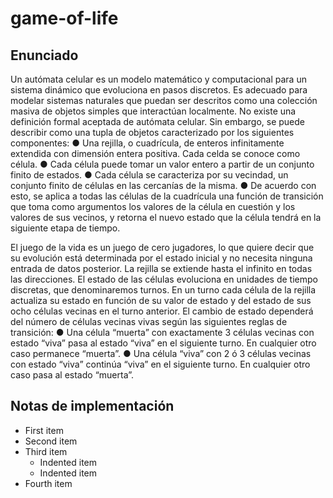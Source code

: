 # game-of-life
## Enunciado
Un autómata celular es un modelo matemático y computacional para un sistema dinámico que evoluciona en pasos discretos. Es adecuado para modelar sistemas naturales que puedan ser descritos como una colección masiva de objetos simples que interactúan localmente.
No existe una definición formal aceptada de autómata celular. Sin embargo, se puede describir como una tupla de objetos caracterizado por los siguientes componentes:
● Una rejilla, o cuadrícula, de enteros infinitamente extendida con dimensión entera positiva. Cada celda se conoce como célula.
● Cada célula puede tomar un valor entero a partir de un conjunto finito de estados.
● Cada célula se caracteriza por su vecindad, un conjunto finito de células en las cercanías de la misma.
● De acuerdo con esto, se aplica a todas las células de la cuadrícula una función de transición que toma como argumentos los valores de la célula en cuestión y los valores de sus vecinos, y retorna el nuevo estado que la célula tendrá en la siguiente etapa de tiempo.

El juego de la vida es un juego de cero jugadores, lo que quiere decir que su evolución está determinada por el estado inicial y no necesita ninguna entrada de datos posterior. La rejilla se extiende hasta el infinito en todas las direcciones. El estado de las células evoluciona en unidades
de tiempo discretas, que denominaremos turnos.
En un turno cada célula de la rejilla actualiza su estado en función de su valor de estado y del estado de sus ocho células vecinas en el turno anterior. El cambio de estado dependerá del número de células vecinas vivas según las siguientes reglas de transición:
● Una célula “muerta” con exactamente 3 células vecinas con estado “viva” pasa al estado “viva” en el siguiente turno. En cualquier otro caso permanece “muerta”.
● Una célula “viva” con 2 ó 3 células vecinas con estado “viva” continúa “viva” en el siguiente turno. En cualquier otro caso pasa al estado “muerta”.

## Notas de implementación
- First item
- Second item
- Third item
    - Indented item
    - Indented item
- Fourth item 
